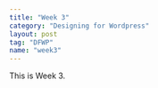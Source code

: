 ```yaml
---
title: "Week 3"
category: "Designing for Wordpress"
layout: post
tag: "DFWP"
name: "week3"
---
```


This is Week 3.
